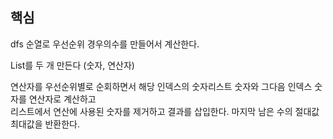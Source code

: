 ## 핵심

dfs 순열로 우선순위 경우의수를 만들어서 계산한다.

List를 두 개 만든다 (숫자, 연산자)

연산자를 우선순위별로 순회하면서 해당 인덱스의 숫자리스트 숫자와 그다음 인덱스 숫자를 연산자로 계산하고   
리스트에서 연산에 사용된 숫자를 제거하고 결과를 삽입한다.
마지막 남은 수의 절대값 최대값을 반환한다.